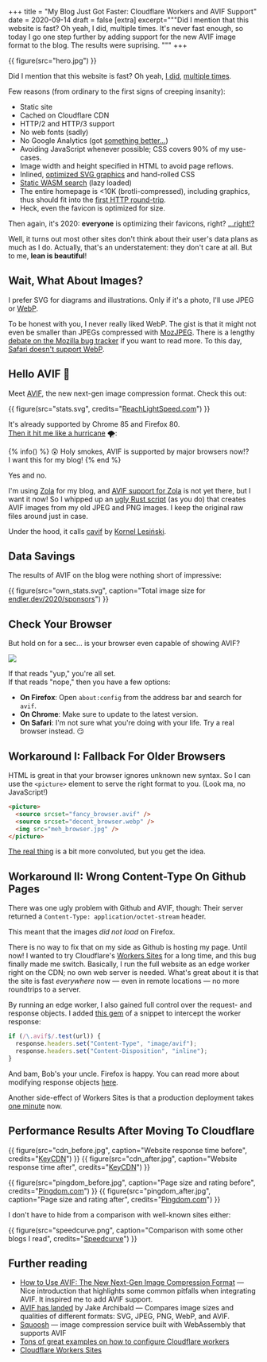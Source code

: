 +++
title = "My Blog Just Got Faster: Cloudflare Workers and AVIF Support"
date = 2020-09-14
draft = false
[extra]
excerpt="""Did I mention that this website is fast?
Oh yeah, I did, multiple times.
It's never fast enough, so today I go one step further by adding
support for the new AVIF image format to the blog. The results were suprising.
"""
+++

{{ figure(src="hero.jpg") }}

Did I mention that this website is fast?
Oh yeah, [I did](/2019/tinysearch/), [multiple times](/2017/image-previews/).

Few reasons (from ordinary to the first signs of creeping insanity):

- Static site
- Cached on Cloudflare CDN
- HTTP/2 and HTTP/3 support
- No web fonts (sadly)
- No Google Analytics (got [something better...](https://jorgelbg.me/dashflare/))
- Avoiding JavaScript whenever possible; CSS covers 90% of my use-cases.
- Image width and height specified in HTML to avoid page reflows.
- Inlined, [optimized SVG graphics](https://jakearchibald.github.io/svgomg/) and hand-rolled CSS
- [Static WASM search](https://github.com/tinysearch/tinysearch) (lazy loaded)
- The entire homepage is <10K (brotli-compressed), including graphics, thus should fit into the [first HTTP round-trip](https://www.tunetheweb.com/blog/critical-resources-and-the-first-14kb/).
- Heck, even the favicon is optimized for size.

Then again, it's 2020: **everyone** is optimizing their favicons, right? [...right!?](http://www.p01.org/defender_of_the_favicon/)

Well, it turns out most other sites don't think about their user's data plans as much as I do. Actually, that's an understatement: they don't care at all. But to me, **lean is beautiful**!

## Wait, What About Images?

I prefer SVG for diagrams and illustrations.
Only if it's a photo, I'll use JPEG or [WebP](https://developers.google.com/speed/webp/).

To be honest with you, I never really liked WebP.
The gist is that it might not even be smaller than JPEGs compressed with [MozJPEG](https://siipo.la/blog/is-webp-really-better-than-jpeg).
There is a lengthy [debate on the Mozilla bug tracker](https://bugzilla.mozilla.org/show_bug.cgi?id=856375) if you want to read more.
To this day, [Safari doesn't support WebP](https://caniuse.com/?search=webp).

## Hello AVIF 👋

Meet [AVIF](https://aomediacodec.github.io/av1-avif/), the new next-gen image compression format. Check this out:

{{ figure(src="stats.svg", credits="[ReachLightSpeed.com](https://reachlightspeed.com/blog/using-the-new-high-performance-avif-image-format-on-the-web-today/)") }}

It's already supported by Chrome 85 and Firefox 80.  
[Then it hit me like a hurricane](https://www.youtube.com/watch?v=BixwVsiDdZM) 🌪️:

{% info() %}
😲 Holy smokes, AVIF is supported by major browsers now!?  
I want this for my blog!
{% end %}

Yes and no.

I'm using [Zola](https://www.getzola.org/) for my blog, and
[AVIF support for Zola](https://github.com/image-rs/image/issues/1152) is not yet there, but I want it now!
So I whipped up an [ugly Rust script](https://github.com/mre/endler.dev/blob/master/helpers/img/src/main.rs) (as you do) that creates AVIF images from my old JPEG and PNG images. I keep the original raw files around just in case.

Under the hood, it calls [cavif](https://github.com/kornelski/cavif) by [Kornel Lesiński](https://github.com/kornelski).

## Data Savings

The results of AVIF on the blog were nothing short of impressive:

{{ figure(src="own_stats.svg", caption="Total image size for [endler.dev/2020/sponsors](https://endler.dev/2020/sponsors)") }}

## Check Your Browser

But hold on for a sec... is your browser even capable of showing AVIF?

<picture>
  <source srcset="avif_supported.avif" type="image/avif" />
  <img src="avif_not_supported.jpg" />
</picture>

If that reads "yup," you're all set.  
If that reads "nope," then you have a few options:

- **On Firefox**: Open `about:config` from the address bar and search for `avif`.
- **On Chrome**: Make sure to update to the latest version.
- **On Safari**: I'm not sure what you're doing with your life. Try a real browser instead. 😏

## Workaround I: Fallback For Older Browsers

HTML is great in that your browser ignores unknown new syntax.
So I can use the `<picture>` element to serve the right format to you. (Look ma, no JavaScript!)

```html
<picture>
  <source srcset="fancy_browser.avif" />
  <source srcset="decent_browser.webp" />
  <img src="meh_browser.jpg" />
</picture>
```

[The real
thing](https://github.com/mre/endler.dev/blob/master/templates/shortcodes/figure.html)
is a bit more convoluted, but you get the idea.

## Workaround II: Wrong Content-Type On Github Pages

There was one ugly problem with Github and AVIF, though: Their server returned a
`Content-Type: application/octet-stream` header.

This meant that the images _did not load_ on Firefox.

There is no way to fix that on my side as Github is hosting my page. Until now!
I wanted to try Cloudflare's [Workers Sites](https://workers.cloudflare.com/sites) for a long time, and this bug
finally made me switch. Basically, I run the full website as an edge worker
right on the CDN; no own web server is needed. What's great about it is that
the site is fast _everywhere_ now &mdash; even in remote locations &mdash; no more
roundtrips to a server.

By running an edge worker, I also gained full control over the request- and response objects.
I added [this gem](https://github.com/mre/endler.dev/blob/1f142c14ab40ca264c4c8c599a5db6b91ca9cbaa/workers-site/index.js#L53-L56) of a snippet to intercept the worker response:

```javascript
if (/\.avif$/.test(url)) {
  response.headers.set("Content-Type", "image/avif");
  response.headers.set("Content-Disposition", "inline");
}
```

And bam, Bob's your uncle. Firefox is happy.
You can read more about modifying response objects [here](https://developers.cloudflare.com/workers/examples/modify-response).

Another side-effect of Workers Sites is that a production deployment takes [one minute](https://github.com/mre/endler.dev/actions) now.

## Performance Results After Moving To Cloudflare

{{ figure(src="cdn_before.jpg", caption="Website response time before", credits="[KeyCDN](https://tools.keycdn.com/performance?url=https://endler.dev)") }}
{{ figure(src="cdn_after.jpg", caption="Website response time after", credits="[KeyCDN](https://tools.keycdn.com/performance?url=https://endler.dev)") }}

{{ figure(src="pingdom_before.jpg", caption="Page size and rating before", credits="[Pingdom.com](https://tools.pingdom.com/#5d1d402401400000)") }}
{{ figure(src="pingdom_after.jpg", caption="Page size and rating after", credits="[Pingdom.com](https://tools.pingdom.com/#5d226db3af800000)") }}

I don't have to hide from a comparison with well-known sites either:

{{ figure(src="speedcurve.png", caption="Comparison with some other blogs I read", credits="[Speedcurve](speedcurve.com)") }}

## Further reading

- [How to Use AVIF: The New Next-Gen Image Compression Format](https://reachlightspeed.com/blog/using-the-new-high-performance-avif-image-format-on-the-web-today/) &mdash; Nice introduction that highlights some common pitfalls when integrating AVIF. It inspired me to add AVIF support.
- [AVIF has landed](https://jakearchibald.com/2020/avif-has-landed/) by Jake Archibald &mdash; Compares image sizes and qualities of different formats: SVG, JPEG, PNG, WebP, and AVIF.
- [Squoosh](https://squoosh.app/) &mdash; image compression service built with WebAssembly that supports AVIF
- [Tons of great examples on how to configure Cloudflare workers](https://developers.cloudflare.com/workers/examples)
- [Cloudflare Workers Sites](https://workers.cloudflare.com/sites)
